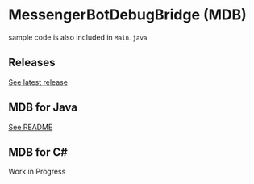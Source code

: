 # MessengerBotDebugBridge (MDB)
sample code is also included in `Main.java`

## Releases
[See latest release](https://github.com/VioletXF/MessengerBotDebugBridge/releases)

## MDB for Java

[See README](https://github.com/VioletXF/MessengerBotDebugBridge/tree/master/java/README.md)

## MDB for C#

Work in Progress